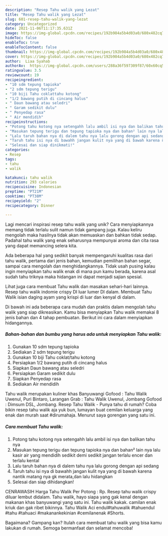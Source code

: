 ```yaml
---
description: "Resep Tahu walik yang Lezat"
title: "Resep Tahu walik yang Lezat"
slug: 601-resep-tahu-walik-yang-lezat
category: Uncategorized
date: 2021-11-06T11:17:35.631Z
image: https://img-global.cpcdn.com/recipes/192b984a5b4d03a0/680x482cq70/tahu-walik-foto-resep-utama.jpg
hideToc: false
enableToc: true
enableTocContent: false
thumbnail: https://img-global.cpcdn.com/recipes/192b984a5b4d03a0/680x482cq70/tahu-walik-foto-resep-utama.jpg
cover: https://img-global.cpcdn.com/recipes/192b984a5b4d03a0/680x482cq70/tahu-walik-foto-resep-utama.jpg
author:  Liaa Syahab
authorAv:  https://img-global.cpcdn.com/users/288a36f597309f87/60x60cq50/avatar.jpg
ratingvalue: 3.5
reviewcount: 19
recipeingredient:
- "10 sdm tepung tapioka"
- "2 sdm tepung terigu"
- "10 biji Tahu coklattahu kotong"
- "1/2 bawang putih di cincang halus"
- " Daun bawang atau seledri"
- " Garam sedikit dulu"
- " Penyedap rasa"
- " Air mendidih"
recipeinstructions:
- "Potong tahu kotong nya setengahh lalu ambil isi nya dan balikan tahu nya"
- "Masukan tepung terigu dan tepung tapioka nya dan bahan² lain nya lalu kasir air yang mendidih sedikit demi sedikit jangan terlalu encer dan terlalu kental"
- "Lalu taruh bahan nya di dalem tahu nya lalu gorong dengan api sedang"
- "Taruh tahu isi nya di bawahh jangan kulit nya yang di bawah karena nantik matang nya gk merata,dan lalu hidangkan"
- "Selesai dan siap dinikmati!"
categories:
- Resep
tags:
- tahu
- walik

katakunci: tahu walik 
nutrition: 293 calories
recipecuisine: Indonesian
preptime: "PT21M"
cooktime: "PT38M"
recipeyield: "2"
recipecategory: Dinner

---
```



Lagi mencari inspirasi resep tahu walik yang unik? Cara menyiapkannya memang tidak terlalu sulit namun tidak gampang juga. Kalau keliru mengolah maka hasilnya tidak akan memuaskan dan bahkan tidak sedap. Padahal tahu walik yang enak seharusnya mempunyai aroma dan cita rasa yang dapat memancing selera kita.


Ada beberapa hal yang sedikit banyak mempengaruhi kualitas rasa dari tahu walik, pertama dari jenis bahan, kemudian pemilihan bahan segar, sampai cara mengolah dan menghidangkannya. Tidak usah pusing kalau ingin menyiapkan tahu walik enak di mana pun kamu berada, karena asal sudah tahu triknya maka hidangan ini dapat menjadi sajian spesial.

Lihat juga cara membuat Tahu walik dan masakan sehari-hari lainnya. Resep tahu walik indomie crispy DI luar lumer DI dalam. Membuat Tahu Walik isian daging ayam yang krispi di luar dan kenyal di dalam.


Di bawah ini ada beberapa cara mudah dan praktis dalam mengolah tahu walik yang siap dikreasikan. Kamu bisa menyiapkan Tahu walik memakai 8 jenis bahan dan 4 tahap pembuatan. Berikut ini cara dalam menyiapkan hidangannya.

<!--inarticleads1-->

##### Bahan-bahan dan bumbu yang harus ada untuk menyiapkan Tahu walik:

1. Gunakan 10 sdm tepung tapioka
1. Sediakan 2 sdm tepung terigu
1. Gunakan 10 biji Tahu coklat/tahu kotong
1. Persiapkan 1/2 bawang putih di cincang halus
1. Siapkan  Daun bawang atau seledri
1. Persiapkan  Garam sedikit dulu
1. Siapkan  Penyedap rasa
1. Sediakan  Air mendidih


Tahu walik merupakan kuliner khas Banyuwangi Gofood : Tahu Walik Uwenul, Puri Bintaro, Larangan Grab : Tahu Walik Uwenul, Jombang Gofood : Dimsum DSL, Jombang. Resep Tahu Walik - Punya tahu di rumah? Coba bikin resep tahu walik aja yuk bun, lumayan buat cemilan keluarga yang enak dan murah saat #dirumahaja. Menurut saya gorengan yang satu ini. 

<!--inarticleads2-->

##### Cara membuat Tahu walik:

1. Potong tahu kotong nya setengahh lalu ambil isi nya dan balikan tahu nya
1. Masukan tepung terigu dan tepung tapioka nya dan bahan² lain nya lalu kasir air yang mendidih sedikit demi sedikit jangan terlalu encer dan terlalu kental
1. Lalu taruh bahan nya di dalem tahu nya lalu gorong dengan api sedang
1. Taruh tahu isi nya di bawahh jangan kulit nya yang di bawah karena nantik matang nya gk merata,dan lalu hidangkan
1. Selesai dan siap dihidangkan!

CENRAWASIH Harga Tahu Walik Per Potong : Rp. Resep tahu walik crispy diluar lembut didalam. Tahu walik, hayo siapa yang gak kenal dengan makanan khas banyuwangi yang satu ini. Tahu walik kakak. camilan enak kriuk dan gak ribet bikinnya. Tahu Walik Aci endul#tahuwalik #tahuendul #tahu #tahuaci #makanankekinian #cemilanenak #Shorts. 

Bagaimana? Gampang kan? Itulah cara membuat tahu walik yang bisa kamu lakukan di rumah. Semoga bermanfaat dan selamat mencoba!
